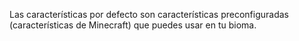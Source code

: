Las características por defecto son características preconfiguradas (características de Minecraft) que puedes usar en tu bioma.
